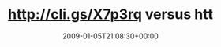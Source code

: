 ---
retweeted: false
source: <a href="http://twitter.com" rel="nofollow">Twitter Web Client</a>
entities:
  hashtags:
  - text: tsg
    indices:
    - '64'
    - '68'
  symbols: []
  user_mentions: []
  urls: []
display_text_range:
- '0'
- '124'
favorite_count: '0'
id_str: '1097955756'
truncated: false
retweet_count: '0'
id: '1097955756'
created_at: Mon Jan 05 21:08:30 +0000 2009
favorited: false
full_text: 'http://cli.gs/X7p3rq versus http://cli.gs/VheHE0 - immerhin hat #tsg schon
  nen twitteraccount. Kann ja nix mehr schief gehn.'
lang: de
tags:
- tsg
- pesos:twitter
date: '2009-01-05T21:08:30+00:00'
src: https://twitter.com/bascht/status/1097955756
original_url: https://twitter.com/bascht/status/1097955756
type: twitter_tweet
text: 'http://cli.gs/X7p3rq versus http://cli.gs/VheHE0 - immerhin hat #tsg schon
  nen twitteraccount. Kann ja nix mehr schief gehn.'
title: http://cli.gs/X7p3rq versus htt

---